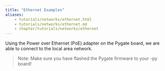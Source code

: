 ```yaml
---
title: "Ethernet Examples"
aliases:
    - tutorials/networks/ethernet.html
    - tutorials/networks/ethernet.md
    - chapter/tutorials/networks/ethernet
---
```


Using the Power over Ethernet (PoE) adapter on the Pygate board, we are able to connect to the local area network. 
>Note: Make sure you have flashed the Pygate firmware to your -py board!